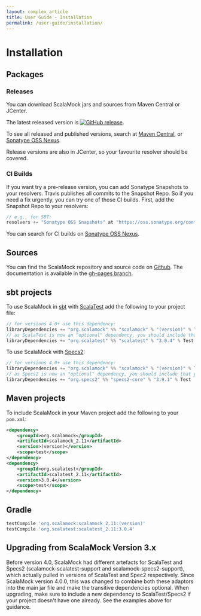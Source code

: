 ```yaml
---
layout: complex_article
title: User Guide - Installation
permalink: /user-guide/installation/
---
```


# Installation

## Packages 

### Releases

You can download ScalaMock jars and sources from Maven Central or JCenter.

The latest released version is [![GitHub release](https://img.shields.io/github/release/paulbutcher/scalamock.svg)](https://github.com/paulbutcher/ScalaMock/releases).

To see all released and published versions, search at [Maven Central](http://search.maven.org/#search%7Cga%7C1%7Cg%3A%22org.scalamock%22%20scalatest-support), or [Sonatype OSS Nexus](https://oss.sonatype.org/#nexus-search;quick~scalamock-scalatest-support).

Release versions are also in JCenter, so your favourite resolver should be covered.

### CI Builds

If you want try a pre-release version, you can add Sonatype Snapshots to your resolvers. Travis publishes all commits to the Snapshot Repo.
So if you need a fix urgently, you can try one of those CI builds. First, add the Snapshot Repo to your resolvers:

```scala
// e.g., for SBT:
resolvers += "Sonatype OSS Snapshots" at "https://oss.sonatype.org/content/repositories/snapshots"
```

You can search for CI builds on [Sonatype OSS Nexus](https://oss.sonatype.org/#nexus-search;quick~scalamock-scalatest-support).

## Sources

You can find the ScalaMock repository and source code on [Github](https://github.com/paulbutcher/ScalaMock). The documentation is available in the [gh-pages branch](https://github.com/paulbutcher/ScalaMock/tree/gh-pages).

## sbt projects

To use ScalaMock in [sbt](http://www.scala-sbt.org/) with [ScalaTest](http://www.scalatest.org/) add the following to your project file:

```scala
// for versions 4.0+ use this dependency:
libraryDependencies += "org.scalamock" %% "scalamock" % "(version)" % Test
// as ScalaTest is now an "optional" dependency, you should include that yourself:
libraryDependencies += "org.scalatest" %% "scalatest" % "3.0.4" % Test
```

To use ScalaMock with [Specs2](http://etorreborre.github.com/specs2/):

```scala
// for versions 4.0+ use this dependency:
libraryDependencies += "org.scalamock" %% "scalamock" % "(version)" % Test
// as Specs2 is now an "optional" dependency, you should include that yourself:
libraryDependencies += "org.specs2" %% "specs2-core" % "3.9.1" % Test
```

## Maven projects

To include ScalaMock in your Maven project add the following to your `pom.xml`:

```xml
<dependency>
    <groupId>org.scalamock</groupId>
    <artifactId>scalamock_2.11</artifactId>
    <version>(version)</version>
    <scope>test</scope>
</dependency>
<dependency>
    <groupId>org.scalatest</groupId>
    <artifactId>scalatest_2.11</artifactId>
    <version>3.0.4</version>
    <scope>test</scope>
</dependency>
```

## Gradle

```groovy
testCompile 'org.scalamock:scalamock_2.11:(version)'
testCompile 'org.scalatest:scalatest_2.11:3.0.4'
```

## Upgrading from ScalaMock Version 3.x

Before version 4.0, ScalaMock had different artefacts for ScalaTest and Specs2 (scalamock-scalatest-support and scalamock-specs2-support), which actually pulled in versions of ScalaTest and Spec2 respectively.
Since ScalaMock version 4.0.0, this was changed to combine both these adaptors into the main jar file and make the transitive dependencies optional. When upgrading, make sure to include a new dependency to ScalaTest/Specs2 if your project doesn't have one already. See the examples above for guidance.
